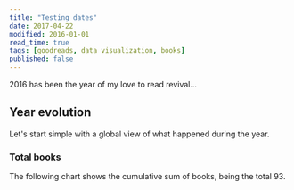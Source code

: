 ```yaml
---
title: "Testing dates"
date: 2017-04-22
modified: 2016-01-01
read_time: true
tags: [goodreads, data visualization, books]
published: false
---
```


2016 has been the year of my love to read revival...


## Year evolution
Let's start simple with a global view of what happened during the year.


### Total books
The following chart shows the cumulative sum of books, being the total 93.